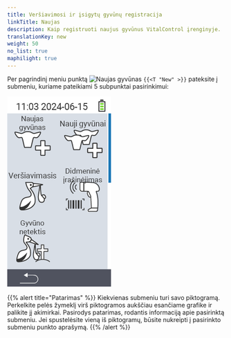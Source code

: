 ```yaml
---
title: Veršiavimosi ir įsigytų gyvūnų registracija
linkTitle: Naujas
description: Kaip registruoti naujus gyvūnus VitalControl įrenginyje.
translationKey: new
weight: 50
no_list: true
maphilight: true
---
```

Per pagrindinį meniu punktą <img src="/icons/main/new-animal.svg" width="35" align="bottom" alt="Naujas gyvūnas" /> `{{<T "New" >}}` pateksite į submeniu, kuriame pateikiami 5 subpunktai pasirinkimui:

<img src="images/neuen.png" alt="VitalControl Naujas" title="Naujas" usemap="#workmap" class="maphilight" />

<map name="workmap">
  <area shape="rect" coords="3,40,116,160" alt="Naujas gyvūnas" title="Kaip registruoti naują gyvūną naudojant VitalControl įrenginį&#10;Pelės paspaudimas: atidaryti dokumentaciją" href="/en/docs/new/animal/">
  <area shape="rect" coords="3,160,116,280" alt="Veršiavimasis" title="Kaip registruoti naują veršiavimąsi naudojant VitalControl įrenginį&#10;Pelės paspaudimas: atidaryti dokumentaciją" href="/en/docs/new/calving/">
  <area shape="rect" coords="3,280,116,399" alt="Gyvūno praradimas" title="Kaip registruoti gyvūno praradimą naudojant VitalControl įrenginį&#10;Pelės paspaudimas: atidaryti dokumentaciją" href="/en/docs/new/animal-loss/">

  <area shape="rect" coords="116,40,230,160" alt="Nauji gyvūnai" title="Kaip sukurti kelis naujus gyvūnus VitalControl įrenginyje vienu veiksmu&#10;Pelės paspaudimas: atidaryti dokumentaciją" href="/en/docs/new/animals/">
  <area shape="rect" coords="116,160,230,280" alt="Masinis įrašymas" title="Naudokite brūkšninių kodų skaitytuvą, kad įrašytumėte įvairius gyvūnus&#10;Pelės paspaudimas: atidaryti dokumentaciją" href="/en/docs/new/bulk-recording/">

  <area shape="rect" coords="1,401,100,439" alt="Atgal" title="Grįžti vienu lygiu atgal&#10;Pelės paspaudimas: į dokumentaciją" href="/en/docs/menu/mainmenu/">
</map>

{{% alert title="Patarimas" %}}
Kiekvienas submeniu turi savo piktogramą. Perkelkite pelės žymeklį virš piktogramos aukščiau esančiame grafike ir palikite jį akimirkai. Pasirodys patarimas, rodantis informaciją apie pasirinktą submeniu. Jei spustelėsite vieną iš piktogramų, būsite nukreipti į pasirinkto submeniu punkto aprašymą.
{{% /alert %}}


